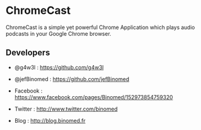 ChromeCast
================================

ChromeCast is a simple yet powerful Chrome Application which plays audio podcasts in your Google Chrome browser.

Developers
----------

* @g4w3l : https://github.com/g4w3l
* @jefBinomed : https://github.com/jefBinomed

* Facebook : https://www.facebook.com/pages/Binomed/152973854759320
* Twitter : http://www.twitter.com/binomed
* Blog : http://blog.binomed.fr
